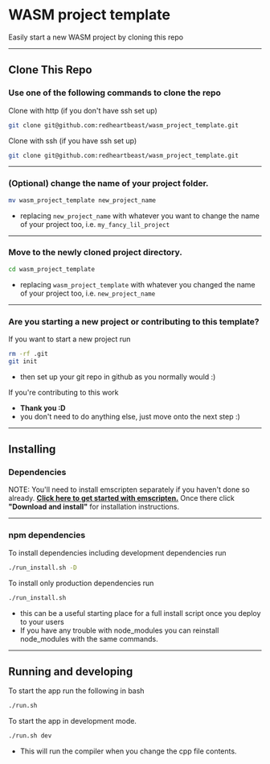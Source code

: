 # WASM project template
Easily start a new WASM project by cloning this repo

-------------------------------------------------------------------------------

## Clone This Repo

### Use **one** of the following commands to clone the repo
Clone with http (if you don't have ssh set up)
```sh
git clone git@github.com:redheartbeast/wasm_project_template.git
```
Clone with ssh (if you have ssh set up)
```sh
git clone git@github.com:redheartbeast/wasm_project_template.git
```

-------------------------------------------------------------------------------

### (Optional) change the name of your project folder.
```sh
mv wasm_project_template new_project_name
```
* replacing `new_project_name` with whatever you want to change the name of your project too, i.e. `my_fancy_lil_project`

-------------------------------------------------------------------------------

### Move to the newly cloned project directory.
```sh
cd wasm_project_template
```
* replacing `wasm_project_template` with whatever you changed the name of your project too, i.e. `new_project_name`

-------------------------------------------------------------------------------

### Are you starting a new project or contributing to this template?
If you want to start a new project run
```sh
rm -rf .git
git init
```
* then set up your git repo in github as you normally would :)

If you're contributing to this work
* **Thank you :D**
* you don't need to do anything else, just move onto the next step :)

-------------------------------------------------------------------------------

## Installing

### Dependencies
NOTE: You'll need to install emscripten separately if you haven't done so already.  [**Click here to get started with emscripten.**](https://emscripten.org/docs/getting_started/index.html)  Once there click **"Download and install"** for installation instructions.

-------------------------------------------------------------------------------

### npm dependencies
To install dependencies including development dependencies run
```sh
./run_install.sh -D
```
To install only production dependencies run
```sh
./run_install.sh
```
* this can be a useful starting place for a full install script once you deploy to your users
* If you have any trouble with node_modules you can reinstall node_modules with the same commands.

-------------------------------------------------------------------------------

## Running and developing

To start the app run the following in bash
```sh
./run.sh
```
To start the app in development mode.
```sh
./run.sh dev
```
* This will run the compiler when you change the cpp file contents.
